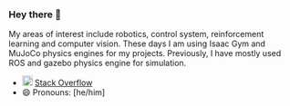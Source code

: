 ### Hey there 👋 
<!--
**anubhav1772/anubhav1772** is a ✨ _special_ ✨ repository because its `README.md` (this file) appears on your GitHub profile.
![](https://komarev.com/ghpvc/?username=anubhav1772&style=flat&color=lightgrey) 
<a href="https://stackoverflow.com/users/5810950/anubhav-singh?tab=profile"><img src="https://edent.github.io/SuperTinyIcons/images/svg/stackoverflow.svg" width="16" title="Stack Overflow">StackOverflow</a> 
Here are some ideas to get you started:
- 🔭 I’m currently working on ...
- 📫 How to reach me: 
-->
My areas of interest include robotics, control system, reinforcement learning and computer vision. These days I am using Isaac Gym and MuJoCo physics engines for my projects. Previously, I have mostly used ROS and gazebo physics engine for simulation.  
- <img src="https://skillicons.dev/icons?i=stackoverflow" width="18" title="Stack Overflow"/> <a href="https://stackoverflow.com/users/5810950/anubhav-singh?tab=profile"> Stack Overflow</a>
- 😄 Pronouns: [he/him]

